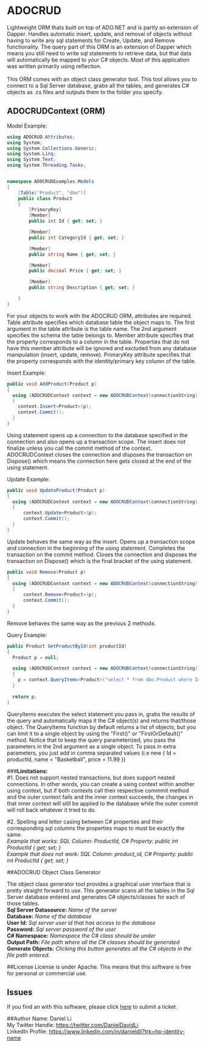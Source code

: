 # ADOCRUD
Lightweight ORM thats built on top of ADO.NET and is partly an extension of Dapper. Handles automatic insert, update, and removal of objects without having to write any sql statements for Create, Update, and Remove functionality. The query part of this ORM is an extension of Dapper which means you still need to write sql statements to retrieve data, but that data will automatically be mapped to your C# objects. Most of this application was written primarily using reflection.<br /><br />
This ORM comes with an object class generator tool. This tool allows you to connect to a Sql Server database, grabs all the tables, and generates C# objects as .cs files and outputs them to the folder you specify.

## ADOCRUDContext (ORM)

Model Example:<br />

```cs
using ADOCRUD.Attributes;
using System;
using System.Collections.Generic;
using System.Linq;
using System.Text;
using System.Threading.Tasks;


namespace ADOCRUDExamples.Models
{
    [Table("Product", "dbo")]
    public class Product
    {
        [PrimaryKey]
        [Member]
        public int Id { get; set; }

        [Member]
        public int CategoryId { get; set; }

        [Member]
        public string Name { get; set; }

        [Member]
        public decimal Price { get; set; }

        [Member]
        public string Description { get; set; }

    }
}
```

For your objects to work with the ADOCRUD ORM, attributes are required. Table attribute specifies which database table the object maps to. The first argument in the table attribute is the table name. The 2nd argument specifies the schema the table belongs to. Member attribute specifies that the property corresponds to a column in the table. Properties that do not have this member attribute will be ignored and excluded from any database manipulation (insert, update, remove). PrimaryKey attribute specifies that the property corresponds with the identity/primary key column of the table.

Insert Example: <br />

```cs
public void AddProduct(Product p)
{
  using (ADOCRUDContext context = new ADOCRUDContext(connectionString))
  {
    context.Insert<Product>(p);
    context.Commit();
  }
}
```
Using statement opens up a connection to the database specified in the connection and also opens up a transaction scope. The insert does not finalize unless you call the commit method of the context. ADOCRUDContext closes the connection and disposes the transaction on Dispose() which means the connection here gets closed at the end of the using statement.

Update Example: <br />

```cs
public void UpdateProduct(Product p)
{
  using (ADOCRUDContext context = new ADOCRUDContext(connectionString))
  {
      context.Update<Product>(p);
      context.Commit();
  }
}
```
Update behaves the same way as the insert. Opens up a transaction scope and connection in the beginning of the using statement. Completes the transaction on the commit method. Closes the connection and disposes the transaction on Dispose() which is the final bracket of the using statement.

```cs
public void Remove(Product p)
{
  using (ADOCRUDContext context = new ADOCRUDContext(connectionString))
  {
      context.Remove<Product>(p);
      context.Commit();
  }
}
```
Remove behaves the same way as the previous 2 methods.

Query Example:

```cs
public Product GetProductById(int productId)
{
  Product p = null;

  using (ADOCRUDContext context = new ADOCRUDContext(connectionString))
  {
    p = context.QueryItems<Product>("select * from dbo.Product where Id = @id", new { id = productId }).FirstOrDefault();
  }
  
  return p;
}
```
QueryItems executes the select statement you pass in, grabs the results of the query and automatically maps it the C# object(s) and returns that/those object. The QueryItems function by default returns a list of objects, but you can limit it to a single object by using the "First()" or "FirstOrDefault()" method. Notice that to keep the query parameterized, you pass the parameters in the 2nd argument as a single object. To pass in extra parameters, you just add in comma separated values (i.e new { Id = productId, name = "Basketball", price = 11.99 })<br />

###<b>Limitations:</b><br />
\#1. Does not support nested transactions, but does support nested connections. In other words, you can create a using context within another using context, but if both contexts call their respective commmit method and the outer context fails and the inner context succeeds, the changes in that inner context will still be applied to the database while the outer commit will roll back whatever it tried to do.<br />

\#2. Spelling and letter casing between C# properties and their corresponding sql columns the properties maps to must be exactly the same.<br />
<i>Example that works: SQL Column: ProductId, C# Property: public int ProductId { get; set; }<br />
Example that does not work: SQL Column: product_id, C# Property: public int ProductId { get; set; }</i>

##ADOCRUD Object Class Generator

The object class generator tool provides a graphical user interface that is pretty straight forward to use. This generator scans all the tables in the Sql Server database entered and generates C# objects/classes for each of those tables. <br />
<b>Sql Server Datasource:</b> <i>Name of the server</i><br />
<b>Database:</b> <i>Name of the database</i><br />
<b>User Id:</b> <i>Sql server user id that has access to the database</i><br />
<b>Password:</b> <i>Sql server password of the user</i><br />
<b>C# Namespace:</b> <i>Namespace the C# class should be under</i><br />
<b>Output Path:</b> <i>File path where all the C# classes should be generated</i><br />
<b>Generate Objects:</b> <i>Clicking this button generates all the C# objects in the file path entered.</i>

##License
License is under Apache. This means that this software is free for personal or commercial use.

## Issues
If you find an with this software, please click <a href="https://github.com/RiceRiceBaby/ADOCRUD/issues">here</a> to submit a ticket.

##Author
Name: Daniel Li<br />
My Twitter Handle: https://twitter.com/DanielDavidLi<br />
LinkedIn Profile: https://www.linkedin.com/in/danieldli?trk=hp-identity-name<br />
